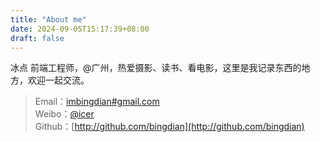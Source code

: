 ```yaml
---
title: "About me"
date: 2024-09-05T15:17:39+08:00
draft: false
---
```


冰点 前端工程师，@广州，热爱摄影、读书、看电影，这里是我记录东西的地方，欢迎一起交流。

> Email：[imbingdian#gmail.com](mailto:imbingdian@gmail.com) <br />
> Weibo：[@icer](http://weibo.com/wlog) <br />
> Github：[http://github.com/bingdian](http://github.com/bingdian)
